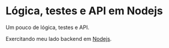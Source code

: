 # Lógica, testes e API em Nodejs

Um pouco de lógica, testes e API.

Exercitando meu lado backend em [Nodejs]().

